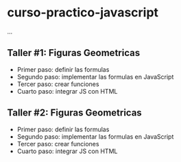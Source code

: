 # curso-practico-javascript

...

## Taller #1: Figuras Geometricas

- Primer paso: definir las formulas
- Segundo paso: implementar las formulas en JavaScript
- Tercer paso: crear funciones
- Cuarto paso: integrar JS con HTML 

## Taller #2: Figuras Geometricas

- Primer paso: definir las formulas
- Segundo paso: implementar las formulas en JavaScript
- Tercer paso: crear funciones
- Cuarto paso: integrar JS con HTML 